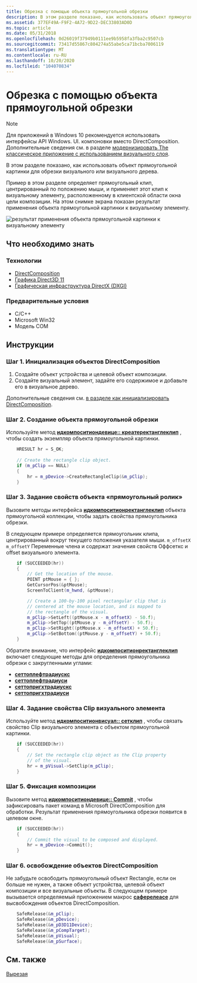 ```yaml
---
title: Обрезка с помощью объекта прямоугольной обрезки
description: В этом разделе показано, как использовать объект прямоугольной картинки для обрезки визуального или визуального дерева.
ms.assetid: 377EF49A-F9F2-4A72-9D22-DEC33803AD0D
ms.topic: article
ms.date: 05/31/2018
ms.openlocfilehash: 0d26019f37949b0111ee9b5958fa3fba2c9507cb
ms.sourcegitcommit: 73417d55867c804274a55abe5ca71bcba7006119
ms.translationtype: MT
ms.contentlocale: ru-RU
ms.lasthandoff: 10/20/2020
ms.locfileid: "104070834"
---
```

# <a name="how-to-clip-with-a-rectangle-clip-object"></a>Обрезка с помощью объекта прямоугольной обрезки

> [!NOTE]
> Для приложений в Windows 10 рекомендуется использовать интерфейсы API Windows. UI. компоновки вместо DirectComposition. Дополнительные сведения см. в разделе [модернизировать The классическое приложение с использованием визуального слоя](/windows/uwp/composition/visual-layer-in-desktop-apps).

В этом разделе показано, как использовать объект прямоугольной картинки для обрезки визуального или визуального дерева.

Пример в этом разделе определяет прямоугольный клип, центрированный по положению мыши, и применяет этот клип к визуальному элементу, расположенному в клиентской области окна цели композиции. На этом снимке экрана показан результат применения объекта прямоугольной картинки к визуальному элементу.

![результат применения объекта прямоугольной картинки к визуальному элементу](images/clipwithrectangleclipobject.png)

## <a name="what-you-need-to-know"></a>Что необходимо знать

### <a name="technologies"></a>Технологии

-   [DirectComposition](directcomposition-portal.md)
-   [Графика Direct3D 11](/windows/desktop/direct3d11/atoc-dx-graphics-direct3d-11)
-   [Графическая инфраструктура DirectX (DXGI)](/windows/desktop/direct3ddxgi/dx-graphics-dxgi)

### <a name="prerequisites"></a>Предварительные условия

-   C/C++
-   Microsoft Win32
-   Модель COM

## <a name="instructions"></a>Инструкции

### <a name="step-1-initialize-directcomposition-objects"></a>Шаг 1. Инициализация объектов DirectComposition

1.  Создайте объект устройства и целевой объект композиции.
2.  Создайте визуальный элемент, задайте его содержимое и добавьте его в визуальное дерево.

Дополнительные сведения см. [в разделе как инициализировать DirectComposition](initialize-directcomposition.md).

### <a name="step-2-create-the-rectangle-clip-object"></a>Шаг 2. Создание объекта прямоугольной обрезки

Используйте метод [**идкомпоситиондевице:: креатеректанглеклип**](/windows/win32/api/dcomp/nf-dcomp-idcompositiondevice-createrectangleclip) , чтобы создать экземпляр объекта прямоугольной картинки.


```C++
    HRESULT hr = S_OK;
    
    // Create the rectangle clip object.
    if (m_pClip == NULL)
    {
        hr = m_pDevice->CreateRectangleClip(&m_pClip);
    }
```



### <a name="step-3-set-the-properties-of-the-rectangle-clip-object"></a>Шаг 3. Задание свойств объекта «прямоугольный ролик»

Вызовите методы интерфейса [**идкомпоситионректанглеклип**](/windows/win32/api/dcomp/nn-dcomp-idcompositionrectangleclip) объекта прямоугольной коллекции, чтобы задать свойства прямоугольника обрезки.

В следующем примере определяется прямоугольник клипа, центрированный вокруг текущего положения указателя мыши. `m_offsetX` `m_offsetY` Переменные члена и содержат значения свойств Оффсеткс и offset визуального элемента.


```C++
    if (SUCCEEDED(hr))
    {
        // Get the location of the mouse.
        POINT ptMouse = { };
        GetCursorPos(&ptMouse);
        ScreenToClient(m_hwnd, &ptMouse);

        // Create a 100-by-100 pixel rectangular clip that is 
        // centered at the mouse location, and is mapped to
        // the rectangle of the visual.
        m_pClip->SetLeft((ptMouse.x - m_offsetX) - 50.f);
        m_pClip->SetTop((ptMouse.y - m_offsetY) - 50.f);
        m_pClip->SetRight((ptMouse.x - m_offsetX) + 50.f);
        m_pClip->SetBottom((ptMouse.y - m_offsetY) + 50.f);
    }
```



Обратите внимание, что интерфейс [**идкомпоситионректанглеклип**](/windows/win32/api/dcomp/nn-dcomp-idcompositionrectangleclip) включает следующие методы для определения прямоугольника обрезки с закругленными углами:

-   [**сеттоплефтрадиускс**](/windows/win32/api/dcomp/nf-dcomp-idcompositionrectangleclip-settopleftradiusx(float))
-   [**сеттоплефтрадиуси**](/windows/win32/api/dcomp/nf-dcomp-idcompositionrectangleclip-settopleftradiusy(float))
-   [**сеттопригхтрадиускс**](/windows/win32/api/dcomp/nf-dcomp-idcompositionrectangleclip-settoprightradiusx(float))
-   [**сеттопригхтрадиуси**](/windows/win32/api/dcomp/nf-dcomp-idcompositionrectangleclip-settoprightradiusy(float))

### <a name="step-4-set-the-clip-property-of-the-visual"></a>Шаг 4. Задание свойства Clip визуального элемента

Используйте метод [**идкомпоситионвисуал:: сетклип**](/windows/win32/api/dcomp/nf-dcomp-idcompositionvisual-setclip(idcompositionclip)) , чтобы связать свойство Clip визуального элемента с объектом прямоугольной картинки.


```C++
    if (SUCCEEDED(hr))
    {
        // Set the rectangle clip object as the Clip property 
        // of the visual.
        hr = m_pVisual->SetClip(m_pClip);
    }
```



### <a name="step-5-commit-the-composition"></a>Шаг 5. Фиксация композиции

Вызовите метод [**идкомпоситиондевице:: Commit**](/windows/win32/api/dcomp/nf-dcomp-idcompositiondevice-commit) , чтобы зафиксировать пакет команд в Microsoft DirectComposition для обработки. Результат применения прямоугольника обрезки появится в целевом окне.


```C++
    if (SUCCEEDED(hr))
    {
        // Commit the visual to be composed and displayed.
        hr = m_pDevice->Commit();  
    }
```



### <a name="step-6-free-the-directcomposition-objects"></a>Шаг 6. освобождение объектов DirectComposition

Не забудьте освободить прямоугольный объект Rectangle, если он больше не нужен, а также объект устройства, целевой объект композиции и все визуальные объекты. В следующем примере вызывается определяемый приложением макрос [**саферелеасе**](/windows/desktop/medfound/saferelease) для высвобождения объектов DirectComposition.


```C++
    SafeRelease(&m_pClip);
    SafeRelease(&m_pDevice);
    SafeRelease(&m_pD3D11Device);
    SafeRelease(&m_pCompTarget);
    SafeRelease(&m_pVisual);
    SafeRelease(&m_pSurface);
```



## <a name="related-topics"></a>См. также

<dl> <dt>

[Вырезая](clipping.md)
</dt> </dl>

 

 